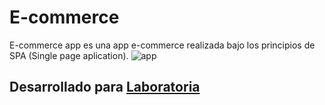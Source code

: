 # E-commerce
 
  E-commerce app es una  app e-commerce realizada bajo los principios de SPA (Single page aplication).
![ app](https://github.com/JessicaMP/ecommerse-product-final/blob/master/src/assets/images/doc.PNG)

## Desarrollado para [Laboratoria](http://www.laboratoria.la/)



